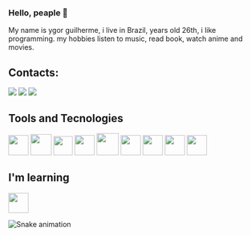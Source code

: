 ### Hello, peaple :vulcan_salute:
My name is ygor guilherme, i live in Brazil, years old 26th, i like programming.
my hobbies listen to music, read book, watch anime and movies.

## Contacts:

<div>
  <a href="https://www.linkedin.com/in/ygorfsguilherme" target="_blank"> <img src="https://img.shields.io/badge/-LinkedIn-%230077B5?style=for-the-badge&logo=linkedin&logoColor=white" target="_blank"></a> <a href="https://www.linkedin.com/in/seu-usuário-linkedln-aqui" target="_blank"><img src="https://img.shields.io/badge/-Discord-%230077B5?style=for-the-badge&logo=discord&logoColor=white" target="_blank"></a>
  <a href = "mailto:ygorfsguilherme@gmail.com"><img src="https://img.shields.io/badge/Gmail-D14836?style=for-the-badge&logo=gmail&logoColor=white" target="_blank"></a>
</div>

## Tools and Tecnologies
<img src="https://cdn.jsdelivr.net/gh/devicons/devicon/icons/git/git-original.svg" width="40" height="40"/> <img src="https://cdn.jsdelivr.net/gh/devicons/devicon/icons/java/java-original.svg" width="42" height="42"/>
<img width="38" height="38" src="https://cdn.jsdelivr.net/gh/devicons/devicon/icons/spring/spring-original.svg" />
<img src="https://cdn.jsdelivr.net/gh/devicons/devicon/icons/html5/html5-original.svg" width="40" height="40" />
<img src="https://cdn.jsdelivr.net/gh/devicons/devicon/icons/sass/sass-original.svg" width="44" height="44" /> 
<img src="https://cdn.jsdelivr.net/gh/devicons/devicon/icons/react/react-original.svg" width="40" height="40" /> 
<img src="https://cdn.jsdelivr.net/gh/devicons/devicon/icons/mysql/mysql-original.svg" width="40" height="40" />
<img src="https://cdn.jsdelivr.net/gh/devicons/devicon/icons/typescript/typescript-original.svg" width="40" height="40" />
<img src="https://cdn.jsdelivr.net/gh/devicons/devicon/icons/linux/linux-original.svg" width="40" height="40" />
          
## I'm learning
<img src="https://cdn.jsdelivr.net/gh/devicons/devicon/icons/angularjs/angularjs-original.svg" width="40" height="40"/>

![Snake animation](https://github.com/ygorfsguilherme/ygorfsguilherme/blob/output/github-contribution-grid-snake.svg)
